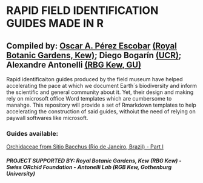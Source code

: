 # RAPID FIELD IDENTIFICATION GUIDES MADE IN R
## Compiled by: [Oscar A. Pérez Escobar](https://www.tropicalphylodiv.com/) [(Royal Botanic Gardens, Kew)](https://scholar.google.co.uk/citations?user=tSzyp6QAAAAJ&hl=en); Diego Bogarín [(UCR)](https://www.researchgate.net/profile/Diego-Bogarin-2); Alexandre Antonelli [(RBG Kew, GU)](https://www.kew.org/science/our-science/people/alexandre-antonelli)

Rapid identificaiton guides produced by the field museum have helped accelerating the pace at which we document Earth´s biodiversity and inform the scientific and general community about it. Yet, their design and making rely on microsoft office Word templates which are cumbersome to manahge. This repository will provide a set of Rmarkdown templates to help accelerating the construction of said guides, withoiut the need of relying on paywall softwares like microsoft. 

### Guides available:
[Orchidaceae from Sitio Bacchus (Rio de Janeiro, Brazil) - Part I](https://github.com/siriusb-nox/rapid_fieldguides_R/blob/main/rapid_fielguide_githubRepo.v1.18122022_OP.html)


##### PROJECT SUPPORTED BY: Royal Botanic Gardens, Kew (RBG Kew) - Swiss ORchid Foundation - Antonelli Lab (RGB Kew, Gothenburg University)
